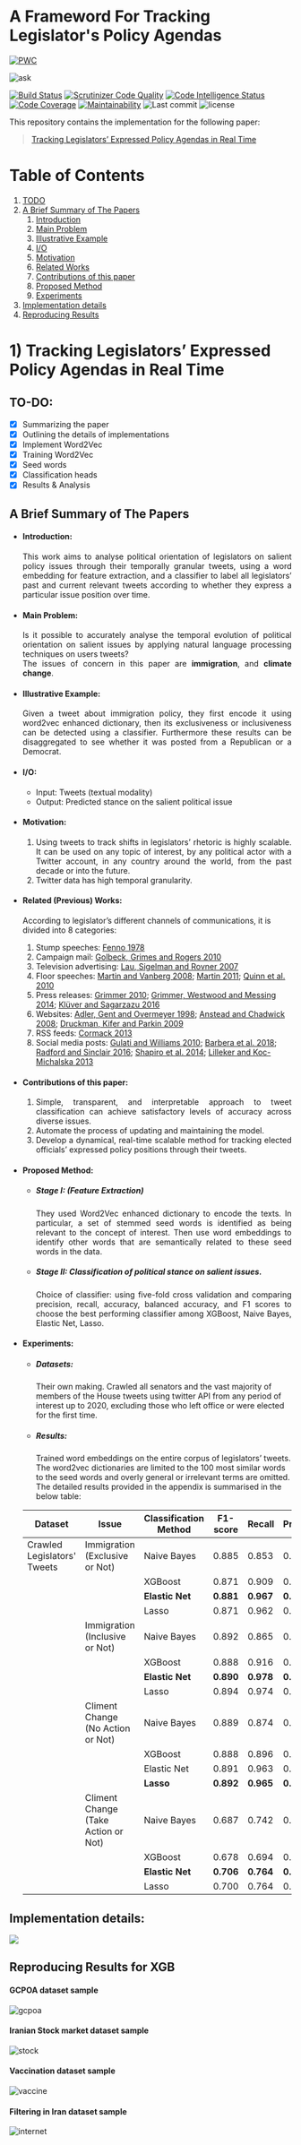 # A Frameword For Tracking Legislator's Policy Agendas
[![PWC](https://img.shields.io/endpoint.svg?url=https://paperswithcode.com/badge/tracking-legislators-expressed-policy-agendas/political-salient-issue-orientation-detection)](https://paperswithcode.com/sota/political-salient-issue-orientation-detection?p=tracking-legislators-expressed-policy-agendas)

![ask]

[![Build Status](https://scrutinizer-ci.com/g/MohammadForouhesh/tracking-policy-agendas/badges/build.png?b=main)](https://scrutinizer-ci.com/g/MohammadForouhesh/tracking-policy-agendas/build-status/main)
[![Scrutinizer Code Quality](https://scrutinizer-ci.com/g/MohammadForouhesh/tracking-policy-agendas/badges/quality-score.png?b=main)](https://scrutinizer-ci.com/g/MohammadForouhesh/tracking-policy-agendas/?branch=main)
[![Code Intelligence Status](https://scrutinizer-ci.com/g/MohammadForouhesh/tracking-policy-agendas/badges/code-intelligence.svg?b=main&color=cyan&style=plastic)](https://scrutinizer-ci.com/code-intelligence)
[![Code Coverage](https://scrutinizer-ci.com/g/MohammadForouhesh/tracking-policy-agendas/badges/coverage.png?b=main)](https://scrutinizer-ci.com/g/MohammadForouhesh/tracking-policy-agendas/?branch=main)
[![Maintainability](https://api.codeclimate.com/v1/badges/26cc09040c2262f3ecb7/maintainability)](https://codeclimate.com/github/MohammadForouhesh/tracking-policy-agendas/maintainability)
![Last commit](https://img.shields.io/github/last-commit/MohammadForouhesh/tracking-policy-agendas)
![license](https:/img.shields.io/github/license/MohammadForouhesh/tracking-policy-agendas)

[ask]: https://img.shields.io/badge/Ask%20me-anything-1abc9c.svg

 This repository contains the implementation for the following paper:
 > [Tracking Legislators’ Expressed Policy Agendas in Real Time](https://osf.io/preprints/socarxiv/ync87/)

# Table of Contents
1. [TODO](#todo)
2. [A Brief Summary of The Papers](#summary)
    1. [Introduction](#tpa_intro)
    2. [Main Problem](#tpa_main)
    3. [Illustrative Example](#tpa_example)
    4. [I/O](#tpa_io)
    5. [Motivation](#tpa_motiv)
    6. [Related Works](#tpa_lit)
    7. [Contributions of this paper](#tpa_contribution)
    8. [Proposed Method](#tpa_method)
    9. [Experiments](#tpa_exp)
3. [Implementation details](#tpa_imp)
4. [Reproducing Results](#tpa_repr)


# 1) Tracking Legislators’ Expressed Policy Agendas in Real Time <a name="tpa"></a>
## TO-DO: <a name="todo"></a>

- [x] Summarizing the paper
- [x] Outlining the details of implementations
- [x] Implement Word2Vec
- [x] Training Word2Vec
- [x] Seed words
- [x] Classification heads
- [x] Results & Analysis

## A Brief Summary of The Papers <a name="summary"></a>
* #### Introduction: <a name="tpa_intro"></a>
  <div style="text-align: justify"> This work aims to analyse political orientation of legislators on salient policy issues through their temporally granular tweets, using a word embedding for feature extraction, and a classifier to label all legislators’ past and current relevant tweets according to whether they express a particular issue position over time. </div> 
* #### Main Problem: <a name="tpa_main"></a>
    <div style="text-align: justify"> Is it possible to accurately analyse the temporal evolution of political orientation on salient issues by applying natural language processing techniques on users tweets? </div> 

    <div style="text-align: justify"> The issues of concern in this paper are <b> immigration</b>, and <b>climate change</b>.  </div>
* #### Illustrative Example: <a name="tpa_example"></a>
    <div style="text-align: justify"> Given a tweet about immigration policy, they first encode it using word2vec enhanced dictionary, then its exclusiveness or inclusiveness can be detected using a classifier. Furthermore these results can be disaggregated to see whether it was posted from a Republican or a Democrat.  </div>
* #### I/O: <a name="tpa_io"></a>
  * Input: Tweets (textual modality)
  * Output: Predicted stance on the salient political issue

* #### Motivation: <a name="tpa_motiv"></a>
    1. <div style="text-align: justify"> Using tweets to track shifts in legislators’ rhetoric is highly scalable. It can be used on any topic of interest, by any political actor with a Twitter account, in any country around the world, from the past decade or into the future. </div> 
    2. <div style="text-align: justify"> Twitter data has high temporal granularity. </div>

* #### Related (Previous) Works: <a name="tpa_lit"></a>
    According to legislator’s different channels of communications, it is divided into 8 categories:

    1. Stump speeches: [Fenno 1978](https://profbrown.org/p/notes/fenno_homestyle)
    2. Campaign mail: [Golbeck, Grimes and Rogers 2010](https://onlinelibrary.wiley.com/doi/abs/10.1002/asi.21344)
    3. Television advertising: [Lau, Sigelman and Rovner 2007](https://onlinelibrary.wiley.com/doi/10.1111/j.1468-2508.2007.00618.x)
    4. Floor speeches: [Martin and Vanberg 2008](https://www.jstor.org/stable/20299752); [Martin 2011](https://onlinelibrary.wiley.com/doi/abs/10.1111/j.1741-1130.2011.00316.x); [Quinn et al. 2010](https://onlinelibrary.wiley.com/doi/abs/10.1111/j.1540-5907.2009.00427.x)
    5. Press releases: [Grimmer 2010](https://econpapers.repec.org/article/cuppolals/v_3a18_3ay_3a2010_3ai_3a01_3ap_3a1-35_5f01.htm); [Grimmer, Westwood and Messing 2014](https://press.princeton.edu/books/hardcover/9780691162614/the-impression-of-influence); [Klüver and Sagarzazu 2016](https://www.researchgate.net/publication/258136850_Ideological_congruency_and_decision-making_speed_The_effect_of_partisanship_across_European_Union_institutions)
    6. Websites: [Adler, Gent and Overmeyer 1998](https://www.jstor.org/stable/440242); [Anstead and Chadwick 2008](http://www.handbook-of-internet-politics.com/pdfs/Nick_Anstead_Andrew_Chadwick_Parties_Election_Campaigning_and_Internet.pdf); [Druckman, Kifer and Parkin 2009](https://faculty.wcas.northwestern.edu/~jnd260/pub/Druckman%20Kifer%20Parkin%20APSR%202009.pdf)
    7. RSS feeds: [Cormack 2013](https://personal.stevens.edu/~lcormack/sins_of_omission_orig.pdf)
    8. Social media posts: [Gulati and Williams 2010](https://opensiuc.lib.siu.edu/pn_wp/43/); [Barbera et al. 2018](https://pubmed.ncbi.nlm.nih.gov/33303996/); [Radford and Sinclair 2016](https://www.semanticscholar.org/paper/Electronic-Homestyle-%3A-Tweeting-Ideology-∗-Radford-Sinclair/ac077dbf0040a13a4766f3f178c230fae4546b34); [Shapiro et al. 2014](https://m.japss.org/upload/1.%20Final%20Park.pdf); [Lilleker and Koc-Michalska 2013](https://journals.sagepub.com/doi/full/10.1177/1461444815616218)

* #### Contributions of this paper: <a name="tpa_contribution"></a>
    1. <div style="text-align: justify"> Simple, transparent, and interpretable approach to tweet classification can achieve satisfactory levels of accuracy across diverse issues. </div>
    2. <div style="text-align: justify"> Automate the process of updating and maintaining the model. </div>
    3. <div style="text-align: justify"> Develop a dynamical, real-time scalable method for tracking elected officials’ expressed policy positions through their tweets. </div> 

* #### Proposed Method: <a name="tpa_method"></a>
    * ##### Stage I: (Feature Extraction) 
        <div style="text-align: justify"> They used Word2Vec enhanced dictionary to encode the texts. In particular, a set of stemmed seed words is identified as being relevant to the concept of interest. Then use word embeddings to identify other words that are semantically related to these seed words in the data. </div>

    * ##### Stage II: Classification of political stance on salient issues.
        <div style="text-align: justify"> Choice of classifier: using five-fold cross validation and comparing precision, recall, accuracy, balanced accuracy, and F1 scores to choose the best performing classifier among XGBoost, Naive Bayes, Elastic Net, Lasso. </div>

* #### Experiments: <a name="tpa_exp"></a>
    * ##### Datasets:
      Their own making. Crawled all senators and the vast majority of members of the House tweets using twitter API from any period of interest up to 2020, excluding those who left office or were elected for the first time.

    * ##### Results:
      Trained word embeddings on the entire corpus of legislators’ tweets. The word2vec dictionaries are limited to the 100 most similar words to the seed words and overly general or irrelevant terms are omitted. 
      The detailed results provided in the appendix is summarised in the below table:
  
  | Dataset | Issue | Classification Method | F1-score | Recall | Precision | Accuracy | Balanced Accuracy|
  |---------|-------|-----------------------|----------|--------|-----------|----------|------------------|
  | Crawled Legislators' Tweets | Immigration (Exclusive or Not) | Naive Bayes | 0.885 | 0.853 | 0.921 | 0.813 | 0.738
  | | | XGBoost | 0.871 | 0.909 | 0.836 | 0.795 | 0.668
  | | | <b> Elastic Net </b> | <b> 0.881 </b> | <b> 0.967 </b> | <b> 0.809 </b> | <b> 0.801 </b> | <b> 0.615 </b>
  | | | Lasso | 0.871 | 0.962 | 0.797 | 0.784 | 0.586
  | | Immigration (Inclusive or Not) | Naive Bayes | 0.892 | 0.865 | 0.920 | 0.830 | 0.781
  | | | XGBoost | 0.888 | 0.916 | 0.861 | 0.828 | 0.746
  | | | <b> Elastic Net </b> | <b> 0.890 </b> | <b> 0.978 </b> | <b> 0.817 </b> | <b> 0.821 </b> | <b> 0.674 </b>
  | | | Lasso | 0.894 | 0.974 | 0.826 | 0.828 | 0.691
  | | Climent Change (No Action or Not) | Naive Bayes | 0.889 | 0.874 | 0.904 | 0.827 | 0.742
  | | | XGBoost | 0.888 | 0.896 | 0.880 | 0.818 | 0.698
  | | | Elastic Net | 0.891 | 0.963 | 0.830 | 0.811 | 0.575
  | | | <b> Lasso </b> | <b> 0.892 </b> | <b> 0.965 </b> | <b> 0.830 </b> | <b> 0.813 </b> | <b> 0.576 </b>
  | | Climent Change (Take Action or Not) | Naive Bayes | 0.687 | 0.742 | 0.640 | 0.758 | 0.746
  | | | XGBoost | 0.678 | 0.694 | 0.662 | 0.736 | 0.729
  | | | <b> Elastic Net </b> | <b> 0.706 </b> | <b> 0.764 </b> | <b> 0.655 </b> | <b> 0.745 </b> | <b> 0.748 </b>
  | | | Lasso | 0.700 | 0.764 | 0.646 | 0.738 | 0.742

## Implementation details: <a name="tpa_imp"></a>
[![](https://mermaid.ink/img/pako:eNp10s1uwjAMAOBXiXLaJHqBWw-TBi1_kzgMxAZ0B9MYiJYmXZJOQpR3X9qmG2ysp7r5bNluTjRVDGlI9xryA1lEiSTuedzsINxBkAqebxVoFghuLBkonRfmjQTBQ_miNOsuMS1J_87jA6bvgfkoQCOpjkmcbZExLvf3Tdl-lUnW3TZB7Uksqwb0Nej9C9a9WqxO38CQgQBj-I6nYLmS5waObk8QgQWDth6BlPNccFuS8W9LFhq4JHMHfbUrP_nr0dX-4WM_RiKbeFXF0ebGml5HfaVMm1e7-JaL3YyWpzO8osNbdAb8E_twRONpVHcz9SszCDo9BLkoDFmC4Oxya3FDm2B4GUz8r2sWMZE71GV7Nq0_PvlmfBvPaAphqx5oh2aoM-DM3bNTlZJQe8AMExq6V4mF1SASmsizo0XuOsKYcas0dfWEwQ6Fwqr5UaY0tLrAFkUc3LXNvDp_AYJt5H0)](https://mermaid-js.github.io/mermaid-live-editor/edit/#pako:eNp10s1uwjAMAOBXiXLaJHqBWw-TBi1_kzgMxAZ0B9MYiJYmXZJOQpR3X9qmG2ysp7r5bNluTjRVDGlI9xryA1lEiSTuedzsINxBkAqebxVoFghuLBkonRfmjQTBQ_miNOsuMS1J_87jA6bvgfkoQCOpjkmcbZExLvf3Tdl-lUnW3TZB7Uksqwb0Nej9C9a9WqxO38CQgQBj-I6nYLmS5waObk8QgQWDth6BlPNccFuS8W9LFhq4JHMHfbUrP_nr0dX-4WM_RiKbeFXF0ebGml5HfaVMm1e7-JaL3YyWpzO8osNbdAb8E_twRONpVHcz9SszCDo9BLkoDFmC4Oxya3FDm2B4GUz8r2sWMZE71GV7Nq0_PvlmfBvPaAphqx5oh2aoM-DM3bNTlZJQe8AMExq6V4mF1SASmsizo0XuOsKYcas0dfWEwQ6Fwqr5UaY0tLrAFkUc3LXNvDp_AYJt5H0)


## Reproducing Results for XGB <a name="tpa_repr"></a>
#### GCPOA dataset sample
![gcpoa](tracking-policy-agendas/results/gcpoa_report.PNG)
#### Iranian Stock market dataset sample
![stock](tracking-policy-agendas/results/stock-market_report.PNG)
#### Vaccination dataset sample
![vaccine](tracking-policy-agendas/results/vaccine_report.PNG)
#### Filtering in Iran dataset sample
![internet](tracking-policy-agendas/results/internet_report.PNG)




